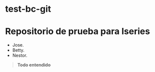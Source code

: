 # test-bc-git

# Repositorio de prueba para Iseries

- Jose.
- Betty.
- Nestor.

> **Todo entendido**
